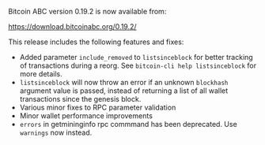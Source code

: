 Bitcoin ABC version 0.19.2 is now available from:

  <https://download.bitcoinabc.org/0.19.2/>

This release includes the following features and fixes:
 - Added parameter `include_removed` to `listsinceblock` for better tracking of
   transactions during a reorg. See `bitcoin-cli help listsinceblock` for more
   details.
 - `listsinceblock` will now throw an error if an unknown `blockhash` argument
   value is passed, instead of returning a list of all wallet transactions since
   the genesis block.
 - Various minor fixes to RPC parameter validation
 - Minor wallet performance improvements
 - `errors` in getmininginfo rpc commmand has been deprecated.  Use `warnings` now instead.
